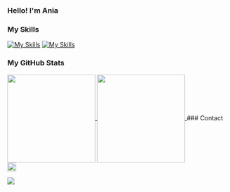 ### Hello! I'm Ania

### My Skills
[![My Skills](https://skillicons.dev/icons?i=js,html,css,sass,react,nodejs,styledcomponents,svg,git,figma,mongodb,postman,vscode)](https://skillicons.dev)
[![My Skills](https://skillicons.dev/icons?i=github,linkedin,discord)](https://skillicons.dev)

### My GitHub Stats

<a href="https://github.com/annamowinska/github-readme-stats">
  <img height=200 align="center" src="https://github-readme-stats.vercel.app/api?username=annamowinska&show_icons=true&theme=merko&bg_color=00000000" />
</a>
<a href="https://github.com/annamowinska/convoychat">
  <img height=200 align="center" src="https://github-readme-stats.vercel.app/api/top-langs?username=annamowinska&layout=compact&langs_count=8&card_width=320&show_icons=true&theme=merko&bg_color=00000000" />
</a>
### Contact
<a href="https://www.linkedin.com/in/annamowinska/">
  <img height=20 src="https://skillicons.dev/icons?i=linkedin" />
</a>

![](https://komarev.com/ghpvc/?username=annamowinska&color=green)
